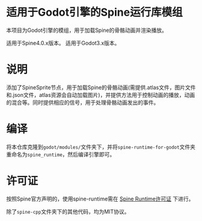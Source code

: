 # 适用于Godot引擎的Spine运行库模组
本项目为Godot引擎的模组，用于加载Spine的骨骼动画并渲染播放。

适用于Spine4.0.x版本。
适用于Godot3.x版本。


# 说明
添加了SpineSprite节点，用于加载Spine的骨骼动画(需提供.atlas文件，图片文件和.json文件，atlas资源会自动加载图片)，并提供方法用于控制动画的播放，动画的混合等。同时提供相应的信号，用于处理骨骼动画发出的事件。

# 编译
将本仓库克隆到`godot/modules/`文件夹下，并将`spine-runtime-for-godot`文件夹重命名为`spine_runtime`，然后编译引擎即可。

# 许可证
按照Spine官方声明的，使用spine-runtime需在 [Spine Runtime许可证](https://github.com/EsotericSoftware/spine-runtimes/blob/3.8/LICENSE "Spine Runtime License") 下进行。

除了`spine-cpp`文件夹下的其他代码，均为MIT协议。